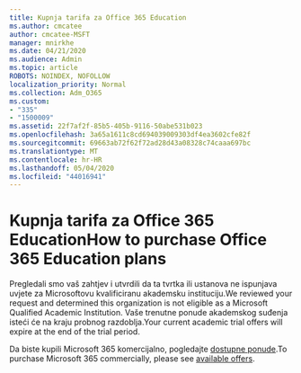 ```yaml
---
title: Kupnja tarifa za Office 365 Education
ms.author: cmcatee
author: cmcatee-MSFT
manager: mnirkhe
ms.date: 04/21/2020
ms.audience: Admin
ms.topic: article
ROBOTS: NOINDEX, NOFOLLOW
localization_priority: Normal
ms.collection: Adm_O365
ms.custom:
- "335"
- "1500009"
ms.assetid: 22f7af2f-85b5-405b-9116-50abe531b023
ms.openlocfilehash: 3a65a1611c8cd694039009303df4ea3602cfe82f
ms.sourcegitcommit: 69663ab72f62f72ad28d43a08328c74caaa697bc
ms.translationtype: MT
ms.contentlocale: hr-HR
ms.lasthandoff: 05/04/2020
ms.locfileid: "44016941"
---
```

# <a name="how-to-purchase-office-365-education-plans"></a><span data-ttu-id="eb659-102">Kupnja tarifa za Office 365 Education</span><span class="sxs-lookup"><span data-stu-id="eb659-102">How to purchase Office 365 Education plans</span></span>

<span data-ttu-id="eb659-103">Pregledali smo vaš zahtjev i utvrdili da ta tvrtka ili ustanova ne ispunjava uvjete za Microsoftovu kvalificiranu akademsku instituciju.</span><span class="sxs-lookup"><span data-stu-id="eb659-103">We reviewed your request and determined this organization is not eligible as a Microsoft Qualified Academic Institution.</span></span> <span data-ttu-id="eb659-104">Vaše trenutne ponude akademskog suđenja isteći će na kraju probnog razdoblja.</span><span class="sxs-lookup"><span data-stu-id="eb659-104">Your current academic trial offers will expire at the end of the trial period.</span></span>
  
<span data-ttu-id="eb659-105">Da biste kupili Microsoft 365 komercijalno, pogledajte [dostupne ponude](https://go.microsoft.com/fwlink/p/?linkid=868433).</span><span class="sxs-lookup"><span data-stu-id="eb659-105">To purchase Microsoft 365 commercially, please see [available offers](https://go.microsoft.com/fwlink/p/?linkid=868433).</span></span>  